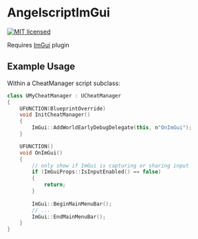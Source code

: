 AngelscriptImGui
================
[![MIT licensed](https://img.shields.io/badge/license-MIT-blue.svg)](LICENSE.md)

Requires [ImGui](https://github.com/benui-dev/UnrealImGui) plugin

Example Usage
-------------
Within a CheatManager script subclass:
```cpp
class UMyCheatManager : UCheatManager
{
    UFUNCTION(BlueprintOverride)
    void InitCheatManager()
    {
        ImGui::AddWorldEarlyDebugDelegate(this, n"OnImGui");
    }

    UFUNCTION()
    void OnImGui()
    {
        // only show if ImGui is capturing or sharing input
        if (ImGuiProps::IsInputEnabled() == false)
        {
            return;
        }
        
        ImGui::BeginMainMenuBar();
        // ...
        ImGui::EndMainMenuBar();
    }
}
```

